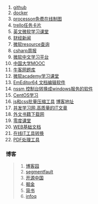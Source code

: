 1. [github](https://github.com/)
2. [docker](https://hub.docker.com/)
3. [processon免费在线制图](https://www.processon.com/)
4. [trello任务卡片](https://trello.com/)
5. [英文微软学习课堂](https://dotnet.microsoft.com/learn/web)
6. [财经新闻](https://t.news.fx168.com/)
7. [微软resource查询](https://referencesource.microsoft.com/)
8. [csharp周报](https://csharpdigest.net/)
9. [微软中文学习平台](https://docs.microsoft.com/zh-cn/)
1. [中国大学MOOC](https://www.icourse163.org/)
1. [牛客网题库](https://www.nowcoder.com/ta/coding-interviews?page=)
1. [微软academy学习课堂](https://academy.microsoft.com/en-us/professional-program/)
1. [EmEditor64 文档编辑软件](https://zh-cn.emeditor.com/)
1. [nssm 控制台转换成windows服务的软件](https://nssm.cc/)
1. [CentOS学习](http://mirrors.ustc.edu.cn/help/centos.html)
1. [js和css批量压缩工具](https://pan.baidu.com/s/1mgwSTCW#list/path=%2F) [博客地址](https://blog.csdn.net/tp7309/article/details/9799559)
1. [并发学习网,高质量的IT文章](http://ifeve.com/)
1. [外文书籍下载网](https://www.pdfdrive.com/asp.net-core-books.html)
1. [零度课堂](https://www.xcode.me)
1. [WEB基础文档](https://developer.mozilla.org/zh-CN/docs/Learn)
1. [在线IT工具转换](http://tool.oschina.net/)
1. [PDF处理工具](https://www.ilovepdf.com/zh-cn/merge_pdf)

### 博客
> 1. [博客园](https://www.cnblogs.com/)
> 2. [segmentfault](https://segmentfault.com)
> 3. [开源中国](https://www.oschina.net/)
> 4. [掘金](https://juejin.im/)
> 5. [简书](https://www.jianshu.com/)
> 6. [infoq](https://www.infoq.cn/)
